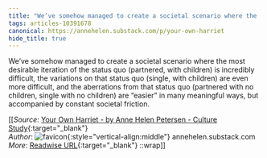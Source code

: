 ```yaml
---
title: "We’ve somehow managed to create a societal scenario where the ..."
tags: articles-10391678
canonical: https://annehelen.substack.com/p/your-own-harriet
hide_title: true
---
```


We’ve somehow managed to create a societal scenario where the most desirable iteration of the status quo (partnered, with children) is incredibly difficult, the variations on that status quo (single, with children) are even more difficult, and the aberrations from that status quo (partnered with no children, single with no children) are “easier” in many meaningful ways, but accompanied by constant societal friction.


[[_Source_: [Your Own Harriet - by Anne Helen Petersen - Culture Study](https://annehelen.substack.com/p/your-own-harriet){:target="_blank"}<br>
_Author_: ![favicon](https://s2.googleusercontent.com/s2/favicons?domain=annehelen.substack.com){:style="vertical-align:middle"} annehelen.substack.com<br>
_More_: [Readwise URL](https://readwise.io/open/212474854){:target="_blank"}
::wrap]]